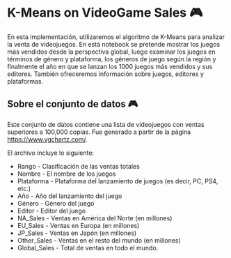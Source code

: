 # K-Means on VideoGame Sales :video_game:

En esta implementación, utilizaremos el algoritmo de K-Means para analizar la venta de videojuegos. En está notebook se pretende mostrar los juegos más vendidos desde la perspectiva global, luego examinar los juegos en términos de género y plataforma, los géneros de juego según la región y finalmente el año en que se lanzan los 1000 juegos más vendidos y sus editores. También ofreceremos información sobre juegos, editores y plataformas.

## Sobre el conjunto de datos :video_game:

Este conjunto de datos contiene una lista de videojuegos con ventas superiores a 100,000 copias. Fue generado a partir de la página https://www.vgchartz.com/.

El archivo incluye lo siguiente:

- Rango - Clasificación de las ventas totales
- Nombre - El nombre de los juegos
- Plataforma - Plataforma del lanzamiento de juegos (es decir, PC, PS4, etc.)
- Año - Año del lanzamiento del juego
- Género - Género del juego
- Editor - Editor del juego
- NA_Sales - Ventas en América del Norte (en millones)
- EU_Sales - Ventas en Europa (en millones)
- JP_Sales - Ventas en Japón (en millones)
- Other_Sales - Ventas en el resto del mundo (en millones)
- Global_Sales - Total de ventas en todo el mundo.
